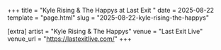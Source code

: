 +++
title = "Kyle Rising & The Happys at Last Exit "
date = 2025-08-22
template = "page.html"
slug = "2025-08-22-kyle-rising-the-happys"

[extra]
artist = "Kyle Rising & The Happys"
venue = "Last Exit Live"
venue_url = "https://lastexitlive.com/"
+++
